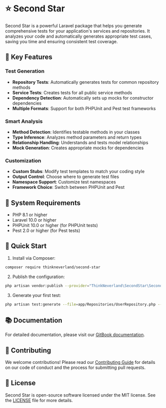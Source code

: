 # ⭐ Second Star

Second Star is a powerful Laravel package that helps you generate comprehensive tests for your application's services and repositories. It analyzes your code and automatically generates appropriate test cases, saving you time and ensuring consistent test coverage.

## 🎯 Key Features

### Test Generation

- **Repository Tests**: Automatically generates tests for common repository methods
- **Service Tests**: Creates tests for all public service methods
- **Dependency Detection**: Automatically sets up mocks for constructor dependencies
- **Multiple Formats**: Support for both PHPUnit and Pest test frameworks

### Smart Analysis

- **Method Detection**: Identifies testable methods in your classes
- **Type Inference**: Analyzes method parameters and return types
- **Relationship Handling**: Understands and tests model relationships
- **Mock Generation**: Creates appropriate mocks for dependencies

### Customization

- **Custom Stubs**: Modify test templates to match your coding style
- **Output Control**: Choose where to generate test files
- **Namespace Support**: Customize test namespaces
- **Framework Choice**: Switch between PHPUnit and Pest

## 🔧 System Requirements

- PHP 8.1 or higher
- Laravel 10.0 or higher
- PHPUnit 10.0 or higher (for PHPUnit tests)
- Pest 2.0 or higher (for Pest tests)

## 🚀 Quick Start

1. Install via Composer:

```bash
composer require thinkneverland/second-star
```

2. Publish the configuration:

```bash
php artisan vendor:publish --provider="ThinkNeverland\SecondStar\SecondStarServiceProvider" --tag="config"
```

3. Generate your first test:

```bash
php artisan test:generate --file=app/Repositories/UserRepository.php --unit --phpunit
```

## 📚 Documentation

For detailed documentation, please visit our [GitBook documentation](https://thinkneverland.gitbook.io/second-star/).

## 🤝 Contributing

We welcome contributions! Please read our [Contributing Guide](contributing.md) for details on our code of conduct and the process for submitting pull requests.

## 📄 License

Second Star is open-source software licensed under the MIT license. See the [LICENSE](LICENSE.md) file for more details.
